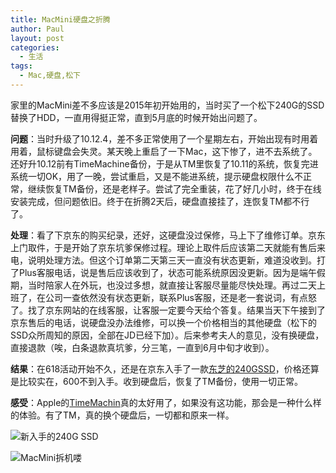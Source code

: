```yaml
---
title: MacMini硬盘之折腾
author: Paul
layout: post
categories:
  - 生活
tags:
  - Mac,硬盘,松下
---
```


家里的MacMini差不多应该是2015年初开始用的，当时买了一个松下240G的SSD替换了HDD，一直用得挺正常，直到5月底的时候开始出问题了。

**问题**：当时升级了10.12.4，差不多正常使用了一个星期左右，开始出现有时用着用着，鼠标键盘会失灵。某天晚上重启了一下Mac，这下惨了，进不去系统了。还好升10.12前有TimeMachine备份，于是从TM里恢复了10.11的系统，恢复完进系统一切OK，用了一晚，尝试重启，又是不能进系统，提示硬盘权限什么不正常，继续恢复TM备份，还是老样子。尝试了完全重装，花了好几小时，终于在线安装完成，但问题依旧。终于在折腾2天后，硬盘直接挂了，连恢复TM都不行了。

**处理**：看了下京东的购买纪录，还好，这硬盘没过保修，马上下了维修订单。京东上门取件，于是开始了京东坑爹保修过程。理论上取件后应该第二天就能有售后来电，说明处理方法。但这个订单第二天第三天一直没有状态更新，难道没收到。打了Plus客服电话，说是售后应该收到了，状态可能系统原因没更新。因为是端午假期，当时陪家人在外玩，也没过多想，就直接让客服尽量能尽快处理。再过二天上班了，在公司一查依然没有状态更新，联系Plus客服，还是老一套说词，有点怒了。找了京东网站的在线客服，让客服一定要今天给个答复。结果当天下午接到了京东售后的电话，说硬盘没办法维修，可以换一个价格相当的其他硬盘（松下的SSD众所周知的原因，全部在JD已经下加）。后来参考夫人的意见，没有换硬盘，直接退款（唉，白条退款真坑爹，分三笔，一直到6月中旬才收到）。

**结果**：在618活动开始不久，还是在京东入手了一款[东芝的240GSSD](https://item.jd.com/1592448.html)，价格还算是比较实在，600不到入手。收到硬盘后，恢复了TM备份，使用一切正常。

**感受**：Apple的[TimeMachin](https://support.apple.com/zh-cn/HT201250)真的太好用了，如果没有这功能，那会是一种什么样的体验。有了TM，真的换个硬盘后，一切都和原来一样。

![新入手的240G SSD](https://imgs.gq/2017-0406/macmini01.jpg)

![MacMini拆机喽](https://imgs.gq/2017-0406/macmini02.jpg)